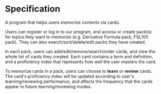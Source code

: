 # Specification

A program that helps users memorize contents via cards.

Users can register or log in to our program, and access or create pack(s) for topics they want to memorize (e.g. Derivative Formula pack, FSL100 pack). They can also search/sort/delete/edit packs they have created.

In each pack, users can add/edit/remove/search/order cards, and view the whole list of cards they created. Each card contains a term and definition, and a proficiency index that represents how well the user masters the card.

To memorize cards in a pack, users can choose to **learn** or **review** cards. The card's proficiency index will be updated according to user's learning/reviewing performance, and affects the frequency that the cards appear in future learning/reviewing modes.

